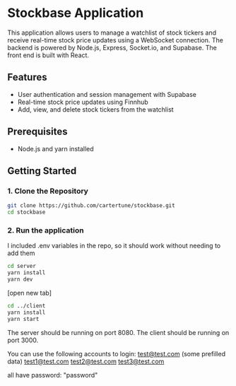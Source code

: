 # Stockbase Application

This application allows users to manage a watchlist of stock tickers and receive real-time stock price updates using a WebSocket connection. The backend is powered by Node.js, Express, Socket.io, and Supabase. The front end is built with React.

## Features

- User authentication and session management with Supabase
- Real-time stock price updates using Finnhub
- Add, view, and delete stock tickers from the watchlist

## Prerequisites

- Node.js and yarn installed

## Getting Started

### 1. Clone the Repository

```bash
git clone https://github.com/cartertune/stockbase.git
cd stockbase
```

### 2. Run the application

I included .env variables in the repo, so it should work without needing to add them

```bash
cd server
yarn install
yarn dev
```
[open new tab]

```bash
cd ../client
yarn install
yarn start
```

The server should be running on port 8080.
The client should be running on port 3000.

You can use the following accounts to login:
test@test.com (some prefilled data)
test1@test.com
test2@test.com
test3@test.com

all have password: "password"
